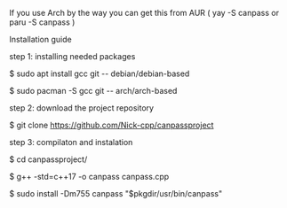 If you use Arch by the way you can get this from AUR ( yay -S canpass or paru -S canpass )

Installation guide

step 1: installing needed packages


$ sudo apt install gcc git  --  debian/debian-based

$ sudo pacman -S gcc git  --  arch/arch-based


step 2: download the project repository


$ git clone https://github.com/Nick-cpp/canpassproject


step 3: compilaton and instalation


$ cd canpassproject/

$ g++ -std=c++17 -o canpass canpass.cpp

$ sudo install -Dm755 canpass "$pkgdir/usr/bin/canpass"
